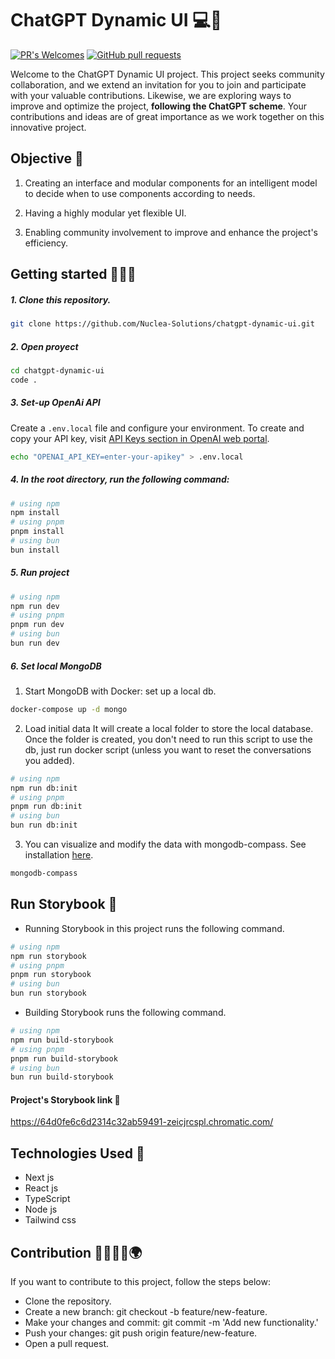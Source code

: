 # ChatGPT Dynamic UI 💻🤖

[![PR's Welcomes](https://img.shields.io/badge/PRs-welcome-brightgreen.svg?style=flat)]()
[![GitHub pull requests](https://img.shields.io/github/issues-pr/cdnjs/cdnjs.svg?style=flat)]()

Welcome to the ChatGPT Dynamic UI project. This project seeks community collaboration, and we extend an invitation for you to join and participate with your valuable contributions. Likewise, we are exploring ways to improve and optimize the project, **following the ChatGPT scheme**. Your contributions and ideas are of great importance as we work together on this innovative project.

## Objective 🎯

1. Creating an interface and modular components for an intelligent model to decide when to use components according to needs.

2. Having a highly modular yet flexible UI.

3. Enabling community involvement to improve and enhance the project's efficiency.

## Getting started 🧑🏻‍💻

##### 1. Clone this repository.

```bash
git clone https://github.com/Nuclea-Solutions/chatgpt-dynamic-ui.git
```

##### 2. Open proyect

```bash
cd chatgpt-dynamic-ui
code .
```

##### 3. Set-up OpenAi API

Create a `.env.local` file and configure your environment. To create and copy your API key, visit [API Keys section in OpenAI web portal](https://platform.openai.com/account/api-keys).

```bash
echo "OPENAI_API_KEY=enter-your-apikey" > .env.local
```

##### 4. In the root directory, run the following command:

```bash
# using npm
npm install
# using pnpm
pnpm install
# using bun
bun install
```

##### 5. Run project

```bash
# using npm
npm run dev
# using pnpm
pnpm run dev
# using bun
bun run dev
```

##### 6. Set local MongoDB

1.  Start MongoDB with Docker: set up a local db.

```bash
docker-compose up -d mongo
```

2.  Load initial data
    It will create a local folder to store the local database. Once the folder is created, you don't need to run this script to use the db, just run docker script (unless you want to reset the conversations you added).

```bash
# using npm
npm run db:init
# using pnpm
pnpm run db:init
# using bun
bun run db:init
```

3.  You can visualize and modify the data with mongodb-compass. See installation [here](https://www.mongodb.com/products/tools/compass).

```bash
mongodb-compass
```

## Run Storybook 🚀

- Running Storybook in this project runs the following command.

```bash
# using npm
npm run storybook
# using pnpm
pnpm run storybook
# using bun
bun run storybook
```

- Building Storybook runs the following command.

```bash
# using npm
npm run build-storybook
# using pnpm
pnpm run build-storybook
# using bun
bun run build-storybook
```

#### Project's Storybook link 🔗

https://64d0fe6c6d2314c32ab59491-zeicjrcspl.chromatic.com/

## Technologies Used 💼

- Next js
- React js
- TypeScript
- Node js
- Tailwind css

## Contribution 👨🏻👧🏻🌍

If you want to contribute to this project, follow the steps below:

- Clone the repository.
- Create a new branch: git checkout -b feature/new-feature.
- Make your changes and commit: git commit -m 'Add new functionality.'
- Push your changes: git push origin feature/new-feature.
- Open a pull request.
